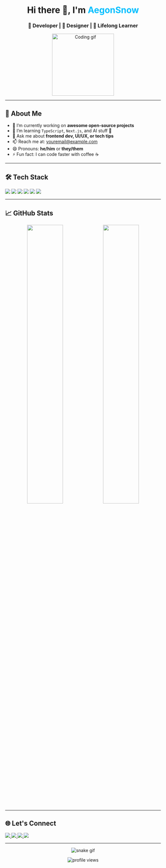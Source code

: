 <!-- GitHub Profile README -->

<h1 align="center">Hi there 👋, I'm <span style="color:#00BFFF;">AegonSnow</span></h1>
<h3 align="center">🚀 Developer | 🎨 Designer | 🧠 Lifelong Learner</h3>

<p align="center">
  <img src="https://media.giphy.com/media/L8K62iTDkzGX6/giphy.gif" width="200" alt="Coding gif" />
</p>

---

<h2>💫 About Me</h2>

<ul>
  <li>🔭 I’m currently working on <strong>awesome open-source projects</strong></li>
  <li>🌱 I’m learning <code>TypeScript</code>, <code>Next.js</code>, and AI stuff 🤖</li>
  <li>💬 Ask me about <strong>frontend dev, UI/UX, or tech tips</strong></li>
  <li>📫 Reach me at: <a href="mailto:youremail@example.com">youremail@example.com</a></li>
  <li>😄 Pronouns: <strong>he/him</strong> or <strong>they/them</strong></li>
  <li>⚡ Fun fact: I can code faster with coffee ☕️</li>
</ul>

---

<h2>🛠️ Tech Stack</h2>

<p>
  <img src="https://img.shields.io/badge/Code-JavaScript-informational?style=flat&logo=javascript&logoColor=white&color=F7DF1E" />
  <img src="https://img.shields.io/badge/Code-Python-informational?style=flat&logo=python&logoColor=white&color=3776AB" />
  <img src="https://img.shields.io/badge/Code-HTML5-informational?style=flat&logo=html5&logoColor=white&color=E34F26" />
  <img src="https://img.shields.io/badge/Code-CSS3-informational?style=flat&logo=css3&logoColor=white&color=1572B6" />
  <img src="https://img.shields.io/badge/Tools-Git-informational?style=flat&logo=git&logoColor=white&color=F05032" />
  <img src="https://img.shields.io/badge/Tools-VSCode-informational?style=flat&logo=visual-studio-code&logoColor=white&color=007ACC" />
</p>

---

<h2>📈 GitHub Stats</h2>

<p align="center">
  <img src="https://github-readme-stats.vercel.app/api?username=yourusername&show_icons=true&theme=radical" width="48%" />
  <img src="https://github-readme-streak-stats.herokuapp.com/?user=yourusername&theme=radical" width="48%" />
</p>

---

<h2>🌐 Let's Connect</h2>

<p>
  <a href="https://linkedin.com/in/yourname" target="_blank">
    <img src="https://img.shields.io/badge/LinkedIn-blue?style=flat&logo=linkedin&logoColor=white" />
  </a>
  <a href="https://twitter.com/yourhandle" target="_blank">
    <img src="https://img.shields.io/badge/Twitter-black?style=flat&logo=twitter&logoColor=white" />
  </a>
  <a href="https://yourportfolio.com" target="_blank">
    <img src="https://img.shields.io/badge/Portfolio-grey?style=flat&logo=google-chrome&logoColor=white" />
  </a>
  <a href="mailto:youremail@example.com">
    <img src="https://img.shields.io/badge/Email-red?style=flat&logo=gmail&logoColor=white" />
  </a>
</p>

---

<p align="center">
  <img src="https://raw.githubusercontent.com/yourusername/yourusername/output/github-contribution-grid-snake.svg" alt="snake gif" />
</p>

<p align="center">
  <img src="https://komarev.com/ghpvc/?username=yourusername&label=Profile%20views&color=0e75b6&style=flat" alt="profile views" />
</p>
